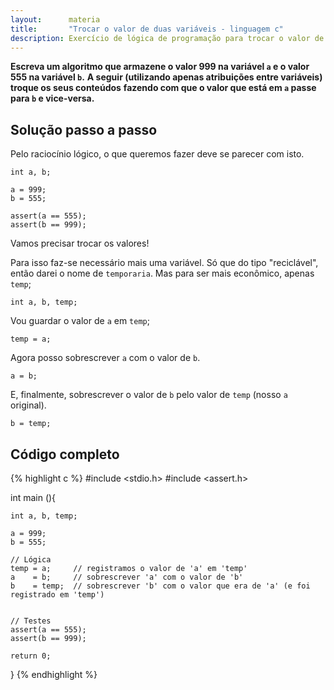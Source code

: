 ```yaml
---
layout:      materia
title:       "Trocar o valor de duas variáveis - linguagem c"
description: Exercício de lógica de programação para trocar o valor de duas variáveis.
---
```


__Escreva um algoritmo que armazene o valor 999 na variável `a` e o valor 555 na variável `b`.__
__A seguir (utilizando apenas atribuições entre variáveis) troque os seus conteúdos__
__fazendo com que o valor que está em `a` passe para `b` e vice-versa.__



Solução passo a passo
---

Pelo raciocínio lógico, o que queremos fazer deve se parecer com isto.

	int a, b;

	a = 999;
	b = 555;

	assert(a == 555);
	assert(b == 999);

Vamos precisar trocar os valores!

Para isso faz-se necessário mais uma variável. Só que do tipo "reciclável", então darei o nome de `temporaria`.
Mas para ser mais econômico, apenas `temp`;

	int a, b, temp;


Vou guardar o valor de `a` em `temp`;

	temp = a;

Agora posso sobrescrever `a` com o valor de `b`.

	a = b;

E, finalmente, sobrescrever o valor de `b` pelo valor de `temp` (nosso `a` original).

	b = temp;



Código completo
---

{% highlight c %}
#include <stdio.h>
#include <assert.h>

int main (){

    int a, b, temp;

    a = 999;
    b = 555;

    // Lógica
    temp = a;	  // registramos o valor de 'a' em 'temp'
    a    = b;	  // sobrescrever 'a' com o valor de 'b'
    b    = temp;  // sobrescrever 'b' com o valor que era de 'a' (e foi registrado em 'temp')


    // Testes 
    assert(a == 555);
    assert(b == 999);

    return 0;
}
{% endhighlight %}



